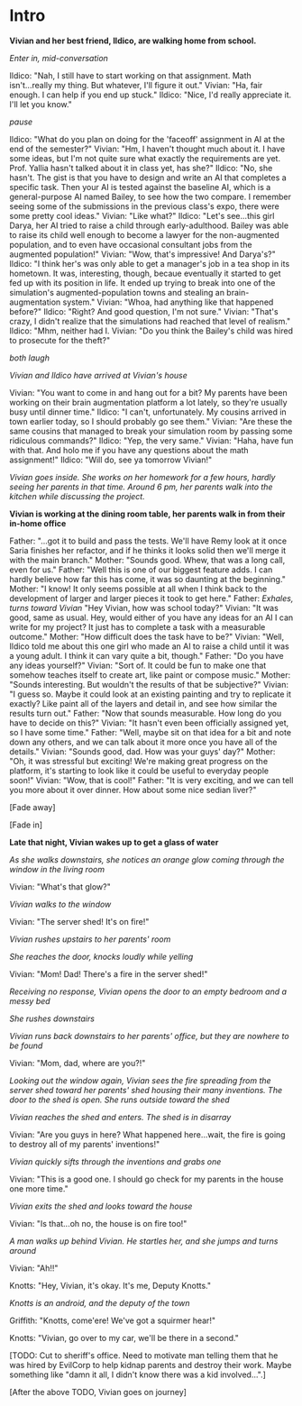 Intro
=====

**Vivian and her best friend, Ildico, are walking home from school.**

*Enter in, mid-conversation*

Ildico: "Nah, I still have to start working on that assignment. Math
         isn't...really my thing. But whatever, I'll figure it out."
Vivian: "Ha, fair enough. I can help if you end up stuck."
Ildico: "Nice, I'd really appreciate it. I'll let you know."

*pause*

Ildico: "What do you plan on doing for the 'faceoff' assignment in AI at the end
         of the semester?"
Vivian: "Hm, I haven't thought much about it. I have some ideas, but I'm not
         quite sure what exactly the requirements are yet. Prof. Yallia hasn't
         talked about it in class yet, has she?"
Ildico: "No, she hasn't. The gist is that you have to design and write an
         AI that completes a specific task. Then your AI is tested against the
         baseline AI, which is a general-purpose AI named Bailey, to see how
         the two compare. I remember seeing some of the submissions in the
         previous class's expo, there were some pretty cool ideas."
Vivian: "Like what?"
Ildico: "Let's see...this girl Darya, her AI tried to raise a child through
         early-adulthood. Bailey was able to raise its child well enough to
         become a lawyer for the non-augmented population, and to even have
         occasional consultant jobs from the augmented population!"
Vivian: "Wow, that's impressive! And Darya's?"
Ildico: "I think her's was only able to get a manager's job in a tea shop in
         its hometown. It was, interesting, though, becaue eventually it started
         to get fed up with its position in life. It ended up trying to break
         into one of the simulation's augmented-population towns and stealing an
         brain-augmentation system."
Vivian: "Whoa, had anything like that happened before?"
Ildico: "Right? And good question, I'm not sure."
Vivian: "That's crazy, I didn't realize that the simulations had reached that
         level of realism."
Ildico: "Mhm, neither had I.
Vivian: "Do you think the Bailey's child was hired to prosecute for the
         theft?"

*both laugh*

*Vivian and Ildico have arrived at Vivian's house*

Vivian: "You want to come in and hang out for a bit? My parents have been
         working on their brain augmentation platform a lot lately, so they're
         usually busy until dinner time."
Ildico: "I can't, unfortunately. My cousins arrived in town earlier today, so I
         should probably go see them."
Vivian: "Are these the same cousins that managed to break your simulation room
         by passing some ridiculous commands?"
Ildico: "Yep, the very same."
Vivian: "Haha, have fun with that. And holo me if you have any questions about
         the math assignment!"
Ildico: "Will do, see ya tomorrow Vivian!"

*Vivian goes inside. She works on her homework for a few hours, hardly seeing
her parents in that time. Around 6 pm, her parents walk into the kitchen while
discussing the project.*

**Vivian is working at the dining room table, her parents walk in from their
in-home office**

Father: "...got it to build and pass the tests. We'll have Remy look at it
         once Saria finishes her refactor, and if he thinks it looks solid then
         we'll merge it with the main branch."
Mother: "Sounds good. Whew, that was a long call, even for us."
Father: "Well this is one of our biggest feature adds. I can hardly believe how
         far this has come, it was so daunting at the beginning."
Mother: "I know! It only seems possible at all when I think back to the
         development of larger and larger pieces it took to get here."
Father: *Exhales, turns toward Vivian* "Hey Vivian, how was school today?"
Vivian: "It was good, same as usual. Hey, would either of you have any ideas for
         an AI I can write for my project? It just has to complete a task with
         a measurable outcome."
Mother: "How difficult does the task have to be?"
Vivian: "Well, Ildico told me about this one girl who made an AI to raise a
         child until it was a young adult. I think it can vary quite a bit,
         though."
Father: "Do you have any ideas yourself?"
Vivian: "Sort of. It could be fun to make one that somehow teaches itself to
         create art, like paint or compose music."
Mother: "Sounds interesting. But wouldn't the results of that be subjective?"
Vivian: "I guess so. Maybe it could look at an existing painting and try to
         replicate it exactly? Like paint all of the layers and detail in, and
         see how similar the results turn out."
Father: "Now that sounds measurable. How long do you have to decide on this?"
Vivian: "It hasn't even been officially assigned yet, so I have some time."
Father: "Well, maybe sit on that idea for a bit and note down any others, and
         we can talk about it more once you have all of the details."
Vivian: "Sounds good, dad. How was your guys' day?"
Mother: "Oh, it was stressful but exciting! We're making great progress on the
         platform, it's starting to look like it could be useful to everyday
         people soon!"
Vivian: "Wow, that is cool!"
Father: "It is very exciting, and we can tell you more about it over dinner. How
         about some nice sedian liver?"

[Fade away]

[Fade in]

**Late that night, Vivian wakes up to get a glass of water**

*As she walks downstairs, she notices an orange glow coming through the window
in the living room*

Vivian: "What's that glow?"

*Vivian walks to the window*

Vivian: "The server shed! It's on fire!"

*Vivian rushes upstairs to her parents' room*

*She reaches the door, knocks loudly while yelling*

Vivian: "Mom! Dad! There's a fire in the server shed!"

*Receiving no response, Vivian opens the door to an empty bedroom and a messy
bed*

*She rushes downstairs*

*Vivian runs back downstairs to her parents' office, but they are nowhere to be
found*

Vivian: "Mom, dad, where are you?!"

*Looking out the window again, Vivian sees the fire spreading from the server
shed toward her parents' shed housing their many inventions. The door to the
shed is open. She runs outside toward the shed*

*Vivian reaches the shed and enters. The shed is in disarray*

Vivian: "Are you guys in here? What happened here...wait, the fire is going to
destroy all of my parents' inventions!"

*Vivian quickly sifts through the inventions and grabs one*

Vivian: "This is a good one. I should go check for my parents in the house one
more time."

*Vivian exits the shed and looks toward the house*

Vivian: "Is that...oh no, the house is on fire too!"

*A man walks up behind Vivian. He startles her, and she jumps and turns around*

Vivian: "Ah!!"

Knotts: "Hey, Vivian, it's okay. It's me, Deputy Knotts."

*Knotts is an android, and the deputy of the town*

Griffith: "Knotts, come'ere! We've got a squirmer hear!"

Knotts: "Vivian, go over to my car, we'll be there in a second."

[TODO: Cut to sheriff's office. Need to motivate man telling them that he was
hired by EvilCorp to help kidnap parents and destroy their work. Maybe
something like "damn it all, I didn't know there was a kid involved...".]

[After the above TODO, Vivian goes on journey]

